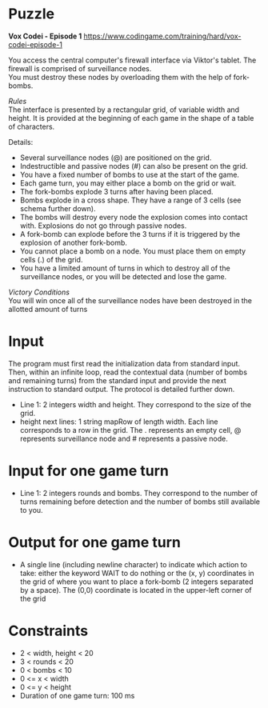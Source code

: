 # Puzzle
**Vox Codei - Episode 1** https://www.codingame.com/training/hard/vox-codei-episode-1

You access the central computer's firewall interface via Viktor's tablet. The firewall is comprised of surveillance nodes.  
You must destroy these nodes by overloading them with the help of fork-bombs.

*Rules*  
The interface is presented by a rectangular grid, of variable width and height. It is provided at the beginning of each game in the shape of a table of characters.

Details:
* Several surveillance nodes (@) are positioned on the grid.
* Indestructible and passive nodes (#) can also be present on the grid.
* You have a fixed number of bombs to use at the start of the game.
* Each game turn, you may either place a bomb on the grid or wait.
* The fork-bombs explode 3 turns after having been placed.
* Bombs explode in a cross shape. They have a range of 3 cells (see schema further down).
* The bombs will destroy every node the explosion comes into contact with. Explosions do not go through passive nodes.
* A fork-bomb can explode before the 3 turns if it is triggered by the explosion of another fork-bomb.
* You cannot place a bomb on a node. You must place them on empty cells (.) of the grid.
* You have a limited amount of turns in which to destroy all of the surveillance nodes, or you will be detected and lose the game.

*Victory Conditions*  
You will win once all of the surveillance nodes have been destroyed in the allotted amount of turns

# Input
The program must first read the initialization data from standard input. Then, within an infinite loop, read the contextual data (number of bombs and remaining turns) from the standard input and provide the next instruction to standard output. The protocol is detailed further down.

* Line 1: 2 integers width and height. They correspond to the size of the grid.
* height next lines: 1 string mapRow of length width. Each line corresponds to a row in the grid. The . represents an empty cell, @ represents surveillance node and # represents a passive node.

# Input for one game turn
* Line 1: 2 integers rounds and bombs. They correspond to the number of turns remaining before detection and the number of bombs still available to you.

# Output for one game turn
* A single line (including newline character) to indicate which action to take: either the keyword WAIT to do nothing or the (x, y) coordinates in the grid of where you want to place a fork-bomb (2 integers separated by a space). The (0,0) coordinate is located in the upper-left corner of the grid

# Constraints
* 2 < width, height < 20
* 3 < rounds < 20
* 0 < bombs < 10
* 0 <= x < width
* 0 <= y < height
* Duration of one game turn: 100 ms
